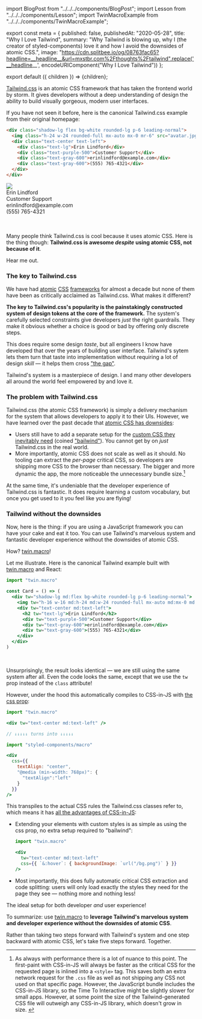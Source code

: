 import BlogPost from "../../../components/BlogPost";
import Lesson from "../../../components/Lesson";
import TwinMacroExample from "../../../components/TwinMacroExample";

export const meta = {
  published: false,
  publishedAt: "2020-05-28",
  title: "Why I Love Tailwind",
  summary: "Why Tailwind is blowing up, why I (the creator of styled-components) love it and how I avoid the downsides of atomic CSS.",
  image: "https://cdn.splitbee.io/og/08763fac65?headline=__headline__&url=mxstbr.com%2Fthoughts%2Ftailwind".replace('__headline__', encodeURIComponent("Why I Love Tailwind"))
};

export default ({ children }) => <BlogPost meta={meta}>{children}</BlogPost>;

[Tailwind.css](https://tailwindcss.com) is an atomic CSS framework that has taken the frontend world by storm. It gives developers without a deep understanding of design the ability to build visually gorgeous, modern user interfaces. 

If you have not seen it before, here is the canonical Tailwind.css example from their original homepage:

```html
<div class="shadow-lg flex bg-white rounded-lg p-6 leading-normal">
  <img class="h-24 w-24 rounded-full mx-auto mx-0 mr-6" src="avatar.jpg" />
  <div class="text-center text-left">
    <div class="text-lg">Erin Lindford</div>
    <div class="text-purple-500">Customer Support</div>
    <div class="text-gray-600">erinlindford@example.com</div>
    <div class="text-gray-600">(555) 765-4321</div>
  </div>
</div>
```

<style>{`
sup {   font-size: 75%;   line-height: 0;   position: relative;   vertical-align: baseline;   top: -0.5em }
.footnotes * { font-size: inherit!important; }
.footnotes { font-size: 0.9em; }
.footnotes li { max-width: 100%; }
.shadow-lg { box-shadow: 0 10px 15px -3px rgba(0,0,0,.1), 0 4px 6px -2px rgba(0,0,0,.05); }
.p-6 { padding: 1.5rem; }
.leading-normal { line-height: 1.5; }
.rounded-lg { border-radius: .5rem; }
.bg-white { background-color: #fff; }
.h-16 { height: 4rem; }
.w-16 { width: 4rem; }
.rounded-full { border-radius: 9999px; }
.mx-auto { margin-left: auto; margin-right: auto; }
.text-center { text-align: center; }
.text-lg { font-size: 1.125rem; }
.text-purple-500 { color: #9f7aea; }
.text-gray-600 { color: #718096; }
.flex { display: flex; }
.h-24 { height: 6rem; }
.w-24 { width: 6rem; }
.mx-0 { margin-left: 0; margin-right: 0; }
.mr-6 { margin-right: 1.5rem; }
.text-left { text-align: left; }
`}</style>

<div className="shadow-lg flex bg-white rounded-lg p-6 leading-normal" style={{ fontFamily: "sans-serif" }}>
  <img
    className="h-24 w-24 rounded-full mx-auto mx-0 mr-6" 
    src="https://randomuser.me/api/portraits/women/17.jpg"
  />
  <div className="text-center text-left">
    <div className="text-lg">Erin Lindford</div>
    <div className="text-purple-500">Customer Support</div>
    <div className="text-gray-600">erinlindford@example.com</div>
    <div className="text-gray-600">(555) 765-4321</div>
  </div>
</div>

<br />
<br />

Many people think Tailwind.css is cool because it uses atomic CSS. Here is the thing though: **Tailwind.css is awesome _despite_ using atomic CSS, not because of it**.

Hear me out.

### The key to Tailwind.css

We have had [atomic](https://github.com/basscss/basscss/commit/ed65eec980c4899d930f2c293f70bc619573456f) [CSS](https://github.com/tachyons-css/tachyons/commit/7f27af8d52d8ed03615e23a9db5ff33fc8153729) [frameworks](https://medium.com/buzzfeed-design/introducing-solid-1c16b1bf4868) for almost a decade but none of them have been as critically acclaimed as Tailwind.css. What makes it different?

**The key to Tailwind.css's popularity is the painstakingly constructed system of design tokens at the core of the framework.** The system's carefully selected constraints give developers _just_ the right guardrails. They make it obvious whether a choice is good or bad by offering only discrete steps.

This does require some design _taste_, but all engineers I know have developed that over the years of building user interface. Tailwind's sytem lets them turn that taste into implementation without requiring a lot of design _skill_ — it helps them cross ["the gap"](https://vimeo.com/85040589).

Tailwind's system is a masterpiece of design. I and many other developers all around the world feel empowered by and love it.

### The problem with Tailwind.css

Tailwind.css (the atomic CSS framework) is simply a delivery mechanism for the system that allows developers to apply it to their UIs. However, we have learned over the past decade that [atomic CSS has downsides](https://jxnblk.com/blog/two-steps-forward/):

- Users still have to add a separate setup for the [custom CSS they inevitably need](https://twitter.com/kentcdodds/status/1240868842361913347) (coined ["bailwind"](https://twitter.com/samselikoff/status/1251637275412357121)). You cannot get by on _just_ Tailwind.css in the real world.
- More importantly, atomic CSS does not scale as well as it should. No tooling can extract the _per-page_ critical CSS, so developers are shipping more CSS to the browser than necessary. The bigger and more dynamic the app, the more noticeable the unnecessary bundle size.[^1]

At the same time, it's undeniable that the developer experience of Tailwind.css is fantastic. It does require learning a custom vocabulary, but once you get used to it you feel like you are flying!

### Tailwind without the downsides

Now, here is the thing: if you are using a JavaScript framework you can have your cake and eat it too. You can use Tailwind's marvelous system and fantastic developer experience without the downsides of atomic CSS.

How? [twin.macro](https://github.com/ben-rogerson/twin.macro)!

Let me illustrate. Here is the canonical Tailwind example built with [twin.macro](https://github.com/ben-rogerson/twin.macro) and React:

```jsx
import "twin.macro"

const Card = () => (
  <div tw="shadow-lg md:flex bg-white rounded-lg p-6 leading-normal">
    <img tw="h-16 w-16 md:h-24 md:w-24 rounded-full mx-auto md:mx-0 md:mr-6" src="avatar.jpg" />
    <div tw="text-center md:text-left">
      <h2 tw="text-lg">Erin Lindford</h2>
      <div tw="text-purple-500">Customer Support</div>
      <div tw="text-gray-600">erinlindford@example.com</div>
      <div tw="text-gray-600">(555) 765-4321</div>
    </div>
  </div>
)
```

<TwinMacroExample />

<br />

Unsurprisingly, the result looks identical — we are still using the same system after all. Even the code looks the same, except that we use the `tw` prop instead of the `class` attribute!

However, under the hood this automatically compiles to CSS-in-JS with [the css prop](https://medium.com/styled-components/announcing-native-support-for-the-css-prop-in-styled-components-245ca5252feb):

```jsx
import "twin.macro"

<div tw="text-center md:text-left" />

// ↓↓↓↓↓ turns into ↓↓↓↓↓

import "styled-components/macro"

<div 
  css={{
    textAlign: "center",
    "@media (min-width: 768px)": {
      "textAlign":"left"
    }
  }}
/>
```

This transpiles to the actual CSS rules the Tailwind.css classes refer to, which means it has [all the advantages of CSS-in-JS](/thoughts/css-in-js):

- Extending your elements with custom styles is as simple as using the css prop, no extra setup required to "bailwind":

  ```jsx
  import "twin.macro"

  <div
    tw="text-center md:text-left"
    css={{ `&:hover`: { backgroundImage: `url("/bg.png")` } }}
  />
  ```

- Most importantly, this does fully automatic critical CSS extraction and code splitting: users will only load exactly the styles they need for the page they see — nothing more and nothing less!

The ideal setup for both developer _and_ user experience!

To summarize: use [twin.macro](https://github.com/ben-rogerson/twin.macro) to **leverage Tailwind's marvelous system and developer experience without the downsides of atomic CSS**.

Rather than taking two steps forward with Tailwind's system and one step backward with atomic CSS, let's take five steps forward. Together.

[^1]: As always with performance there is a lot of nuance to this point. The first-paint with CSS-in-JS will always be faster as the critical CSS for the requested page is inlined into a `<style>` tag. This saves both an extra network request for the `.css` file as well as not shipping any CSS not used on that specific page. However, the JavaScript bundle includes the CSS-in-JS library, so the Time To Interactive might be slightly slower for small apps. However, at some point the size of the Tailwind-generated CSS file will outweigh any CSS-in-JS library, which doesn't grow in size.&nbsp;